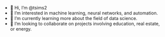 - 👋 Hi, I’m @tsims2
- 👀 I’m interested in machine learning, neural networks, and automation.
- 🌱 I’m currently learning more about the field of data science.
- 💞️ I’m looking to collaborate on projects involving education, real estate, or energy.

<!---
tsims2/tsims2 is a ✨ special ✨ repository because its `README.md` (this file) appears on your GitHub profile.
You can click the Preview link to take a look at your changes.
--->
